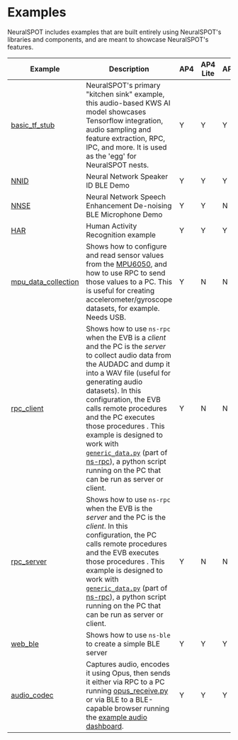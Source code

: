 # Examples

NeuralSPOT includes examples that are built entirely using NeuralSPOT's libraries and components, and are meant to showcase NeuralSPOT's features.

| Example                                                      | Description                                                  | AP4  | AP4 Lite | AP3  |
| ------------------------------------------------------------ | ------------------------------------------------------------ | ---- | -------- | ---- |
| [basic_tf_stub](https://github.com/AmbiqAI/neuralSPOT/tree/main/examples/basic_tf_stub) | NeuralSPOT's primary "kitchen sink" example, this audio-based KWS AI model showcases Tensorflow integration, audio sampling and feature extraction, RPC, IPC, and more. It is used as the 'egg' for NeuralSPOT nests. | Y    | Y        | Y    |
| [NNID](https://github.com/AmbiqAI/neuralSPOT/tree/main/examples/nnid) | Neural Network Speaker ID BLE Demo                           | Y    | Y        | Y    |
| [NNSE](https://github.com/AmbiqAI/neuralSPOT/tree/main/examples/nnse) | Neural Network Speech Enhancement De-noising BLE Microphone Demo | Y    | Y        | N    |
| [HAR](https://github.com/AmbiqAI/neuralSPOT/tree/main/examples/har) | Human Activity Recognition example                           | Y    | Y        | Y    |
| [mpu_data_collection](https://github.com/AmbiqAI/neuralSPOT/tree/main/examples/mpu_data_collection) | Shows how to configure and read sensor values from the [MPU6050](https://github.com/AmbiqAI/neuralSPOT/tree/main/neuralspot/ns-i2c), and how to use RPC to send those values to a PC. This is useful for creating accelerometer/gyroscope datasets, for example. Needs USB. | Y    | N        | N    |
| [rpc_client](https://github.com/AmbiqAI/neuralSPOT/tree/main/examples/rpc_client) | Shows how to use `ns-rpc` when the EVB is a *client* and the PC is the *server* to collect audio data from the AUDADC and dump it into a WAV file (useful for generating audio datasets). In this configuration, the EVB calls remote procedures and the PC executes those procedures . This example is designed to work with [`generic_data.py`](https://github.com/AmbiqAI/neuralSPOT/blob/main/neuralspot/ns-rpc/python/ns-rpc-genericdata/generic_data.py) (part of [ns-rpc](https://github.com/AmbiqAI/neuralSPOT/tree/main/neuralspot/ns-rpc)), a python script running on the PC that can be run as server or client. | Y    | N        | N    |
| [rpc_server](https://github.com/AmbiqAI/neuralSPOT/tree/main/examples/rpc_server) | Shows how to use `ns-rpc` when the EVB is the *server* and the PC is the *client*. In this configuration, the PC calls remote procedures and the EVB executes those procedures . This example is designed to work with [`generic_data.py`](https://github.com/AmbiqAI/neuralSPOT/blob/main/neuralspot/ns-rpc/python/ns-rpc-genericdata/generic_data.py) (part of [ns-rpc](https://github.com/AmbiqAI/neuralSPOT/tree/main/neuralspot/ns-rpc)), a python script running on the PC that can be run as server or client. | Y    | N        | N    |
| [web_ble](https://github.com/AmbiqAI/neuralSPOT/tree/main/examples/web_ble) | Shows how to use `ns-ble` to create a simple BLE server      | Y    | Y        | Y    |
| [audio_codec](./audio_codec)                                 | Captures audio, encodes it using Opus, then sends it either via RPC to a PC running [opus_receive.py](../tools) or via BLE to a BLE-capable browser running the [example audio dashboard](https://github.com/AmbiqAI/web-ble-dashboards/tree/main/audio). | Y    | Y        | Y    |
